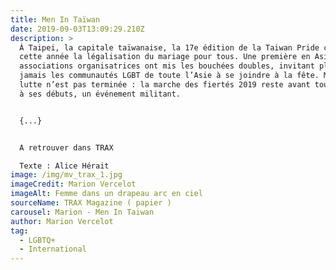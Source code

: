 ```yaml
---
title: Men In Taïwan
date: 2019-09-03T13:09:29.210Z
description: >
  À Taipei, la capitale taïwanaise, la 17e édition de la Taiwan Pride célèbre
  cette année la légalisation du mariage pour tous. Une première en Asie. Les
  associations organisatrices ont mis les bouchées doubles, invitant plus que
  jamais les communautés LGBT de toute l’Asie à se joindre à la fête. Mais la
  lutte n’est pas terminée : la marche des fiertés 2019 reste avant tout, comme
  à ses débuts, un événement militant.


  {...}


  A retrouver dans TRAX

  Texte : Alice Hérait
image: /img/mv_trax_1.jpg
imageCredit: Marion Vercelot
imageAlt: Femme dans un drapeau arc en ciel
sourceName: TRAX Magazine ( papier )
carousel: Marion - Men In Taiwan
author: Marion Vercelot
tag:
  - LGBTQ+
  - International
---
```

